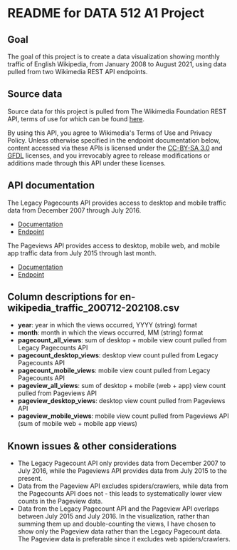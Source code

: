 # README for DATA 512 A1 Project

## Goal
The goal of this project is to create a data visualization showing monthly traffic of English Wikipedia, from January 2008 to August 2021, using data pulled from two Wikimedia REST API endpoints.

## Source data
Source data for this project is pulled from The Wikimedia Foundation REST API, terms of use for which can be found [here](https://www.mediawiki.org/wiki/REST_API#Terms_and_conditions).

By using this API, you agree to Wikimedia's Terms of Use and Privacy Policy. Unless otherwise specified in the endpoint documentation below, content accessed via these APIs is licensed under the [CC-BY-SA 3.0](https://creativecommons.org/licenses/by-sa/3.0/) and [GFDL](https://www.gnu.org/copyleft/fdl.html) licenses, and you irrevocably agree to release modifications or additions made through this API under these licenses.

## API documentation
The Legacy Pagecounts API provides access to desktop and mobile traffic data from December 2007 through July 2016.
* [Documentation](https://wikitech.wikimedia.org/wiki/Analytics/AQS/Legacy_Pagecounts)
* [Endpoint](https://wikimedia.org/api/rest_v1/#!/Pagecounts_data_(legacy)/get_metrics_legacy_pagecounts_aggregate_project_access_site_granularity_start_end)

The Pageviews API provides access to desktop, mobile web, and mobile app traffic data from July 2015 through last month.
* [Documentation](https://wikitech.wikimedia.org/wiki/Analytics/AQS/Pageviews)
* [Endpoint](https://wikimedia.org/api/rest_v1/#!/Pageviews_data/get_metrics_pageviews_aggregate_project_access_agent_granularity_start_end)

## Column descriptions for en-wikipedia_traffic_200712-202108.csv
* __year__: year in which the views occurred, YYYY (string) format
* __month__: month in which the views occurred, MM (string) format
* __pagecount_all_views__: sum of desktop + mobile view count pulled from Legacy Pagecounts API
* __pagecount_desktop_views__: desktop view count pulled from Legacy Pagecounts API
* __pagecount_mobile_views__: mobile view count pulled from Legacy Pagecounts API
* __pageview_all_views__: sum of desktop + mobile (web + app) view count pulled from Pageviews API
* __pageview_desktop_views__: desktop view count pulled from Pageviews API
* __pageview_mobile_views__: mobile view count pulled from Pageviews API (sum of mobile web + mobile app views)

## Known issues & other considerations
* The Legacy Pagecount API only provides data from December 2007 to July 2016, while the Pageviews API provides data from July 2015 to the present.
* Data from the Pageview API excludes spiders/crawlers, while data from the Pagecounts API does not - this leads to systematically lower view counts in the Pageview data.
* Data from the Legacy Pagecount API and the Pageview API overlaps between July 2015 and July 2016. In the visualization, rather than summing them up and double-counting the views, I have chosen to show only the Pageview data rather than the Legacy Pagecount data. The Pageview data is preferable since it excludes web spiders/crawlers.
